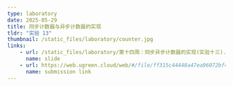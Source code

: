 ```yaml
---
type: laboratory
date: 2025-05-29
title: 同步计数器与异步计数器的实现
tldr: "实验 13"
thumbnail: /static_files/laboratory/counter.jpg
links: 
    - url: /static_files/laboratory/第十四周：同步异步计数器的实现(实验十三).pptx
      name: slide
    - url: https://web.ugreen.cloud/web/#/file/ff315c44448a47ea96072bf429d7cb3e
      name: submission link
---
```

